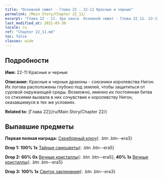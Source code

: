 ```yaml
---
title: "Основной сюжет - Глава 22 - 22-11 Красные и черные"
permalink: /Main Story/Chapter 22_11/
excerpt: "Глава 22 - 11. Эра хаоса  Основной сюжет - Глава 22_11. 22-11 Красные и черные"
last_modified_at: 2021-03-30
locale: ru
ref: "Chapter 22_11.md"
toc: false
classes: wide
---
```


## Подробности

 **Имя:** 22-11 Красные и черные

 **Описание:** Красные и черные драконы - союзники королевства Нигон. Их логова расположены глубоко под землей, чтобы защититься от суровой окружающей среды. Возможно, именно их постоянная битва со стихиями вызвала в них сочувствие к королевству Нигон, оказавшемуся в тех же условиях.

 **Related to:** [Глава 22](/ru/Main Story/Chapter 22/)

## Выпавшие предметы

 **Первая полная награда:** [Серебряный ключ](/ru/Items/con_693/){: .btn .btn--era3}

 **Drop 1:** **100% 1x** [Тайные самоцветы](/ru/Items/mat_79/){: .btn .btn--era5}

 **Drop 2:** **60% 0x** [Вечные кристаллы](/ru/Items/mat_73/){: .btn .btn--era5}, **40% 1x** [Вечные кристаллы](/ru/Items/mat_73/){: .btn .btn--era5}

 **Drop 3:** **100% 1x** [Свиток заклинания](/ru/Items/con_694/){: .btn .btn--era3}

